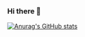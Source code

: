 ### Hi there 👋


[![Anurag's GitHub stats](https://github-readme-stats.vercel.app/api?username=SHANMUKH-R)](https://github.com/anuraghazra/github-readme-stats)

<!--
**SHANMUKH-R/SHANMUKH-R** is a ✨ _special_ ✨ repository because its `README.md` (this file) appears on your GitHub profile.

Here are some ideas to get you started:

- 🔭 I’m currently working on ...
- 🌱 I’m currently learning ...
- 👯 I’m looking to collaborate on ...
- 🤔 I’m looking for help with ...
- 💬 Ask me about ...
- 📫 How to reach me: ...
- 😄 Pronouns: ...
- ⚡ Fun fact: ...
-->
